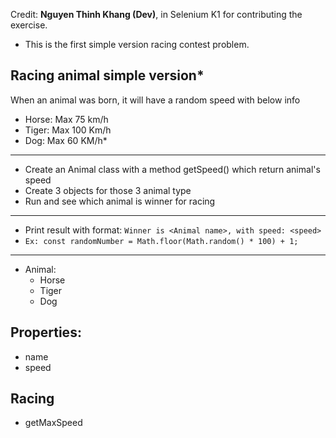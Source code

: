 Credit: **Nguyen Thinh Khang (Dev)**, in Selenium K1 for contributing the exercise.
* This is the first simple version racing contest problem.
## Racing animal simple version*
When an animal was born, it will have a random speed with below info
* Horse: Max 75 km/h
* Tiger: Max 100 Km/h
* Dog: Max 60 KM/h*
---
* Create an Animal class with a method getSpeed() which return animal's speed
* Create 3 objects for those 3 animal type
* Run and see which animal is winner for racing

---
* Print result with format: `Winner is <Animal name>, with speed: <speed>`
* ```Ex: const randomNumber = Math.floor(Math.random() * 100) + 1;```

---
- Animal: 
  - Horse
  - Tiger
  - Dog

## Properties:
- name 
- speed

## Racing 
- getMaxSpeed


